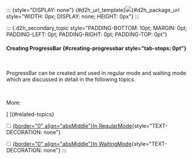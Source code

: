 ::: {style="DISPLAY: none"}
[](ms-xhelp:///?Id=d2h_url_template){#d2h_url_template}![](!package_url!){#d2h_package_url style="WIDTH: 0px; DISPLAY: none; HEIGHT: 0px"}
:::

::: {.d2h_secondary_topic style="PADDING-BOTTOM: 10pt; MARGIN: 0pt; PADDING-LEFT: 0pt; PADDING-RIGHT: 0pt; PADDING-TOP: 0pt"}
#### Creating ProgressBar {#creating-progressbar style="tab-stops: 0pt"}

 

ProgressBar can be created and used in regular mode and waiting mode which are discussed in detail in the following topics.

 

More:

[ ]{#related-topics}

[![](button.gif){border="0" align="absMiddle"}In RegularMode](ms-xhelp:///?Id=81fd4ccf-9739-4d91-9ef3-ef79d877e540){style="TEXT-DECORATION: none"}

[![](button.gif){border="0" align="absMiddle"}In WaitingMode](ms-xhelp:///?Id=65fef4db-a13f-43bb-979f-6593582a1600){style="TEXT-DECORATION: none"}
:::
